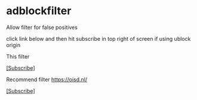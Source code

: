 
# adblockfilter
Allow filter for false positives 

click link below and then hit subscribe in top right of screen if using ublock origin

This filter

 [[Subscribe]](https://subscribe.adblockplus.org/?location=https://raw.githubusercontent.com/evoandroidevo/adblockfilter/main/list.txt&title=animepahe.comFilter)

Recommend filter
https://oisd.nl/

 [[Subscribe]](https://subscribe.adblockplus.org/?location=https://abp.oisd.nl/&title=abp.oisd.nl)


